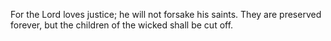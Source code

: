 For the Lord loves justice; he will not forsake his saints. They are preserved forever, but the children of the wicked shall be cut off.
